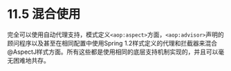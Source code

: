 # 11.5 混合使用

完全可以使用自动代理支持，模式定义`<aop:aspect>`方面，`<aop:advisor>`声明的顾问程序以及甚至在相同配置中使用Spring 1.2样式定义的代理和拦截器来混合@AspectJ样式方面。所有这些都是使用相同的底层支持机制实现的，并且可以毫无困难地共存。